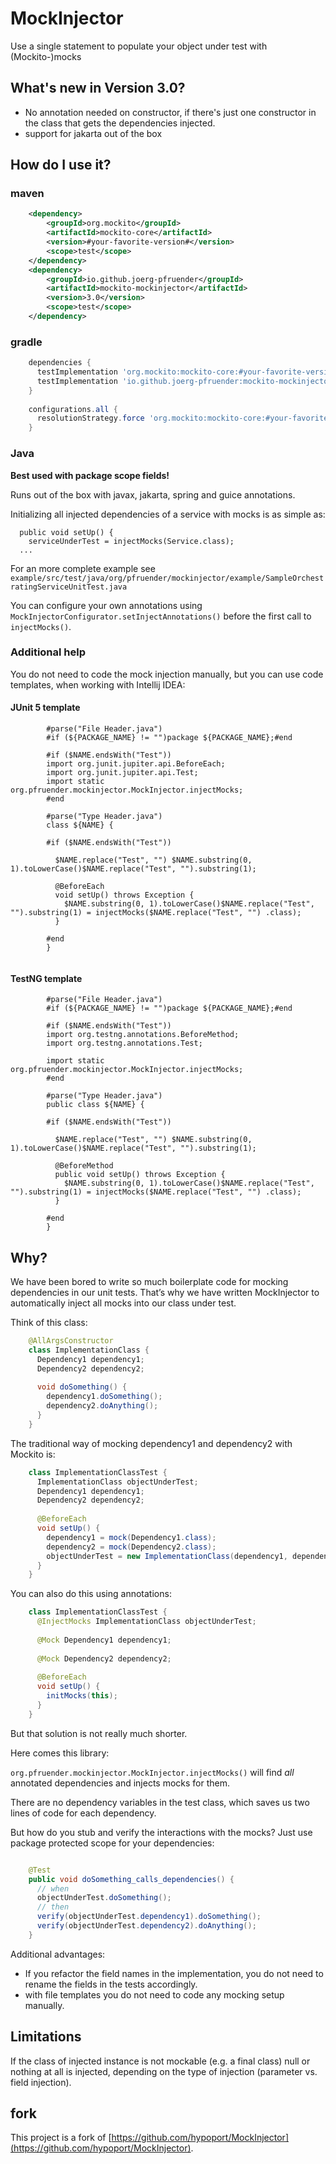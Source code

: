 # MockInjector
Use a single statement to populate your object under test with (Mockito-)mocks

## What's new in Version 3.0?

* No annotation needed on constructor, if there's just one constructor in the class that gets the dependencies injected.
* support for jakarta out of the box


## How do I use it?

### maven

```xml
    <dependency>
        <groupId>org.mockito</groupId>
        <artifactId>mockito-core</artifactId>
        <version>#your-favorite-version#</version>
        <scope>test</scope>
    </dependency>
    <dependency>
        <groupId>io.github.joerg-pfruender</groupId>
        <artifactId>mockito-mockinjector</artifactId>
        <version>3.0</version>
        <scope>test</scope>
    </dependency>
```

### gradle

```groovy
    dependencies {
      testImplementation 'org.mockito:mockito-core:#your-favorite-version#'
      testImplementation 'io.github.joerg-pfruender:mockito-mockinjector:3.0'
    }
    
    configurations.all {
      resolutionStrategy.force 'org.mockito:mockito-core:#your-favorite-version#'
    }
```

### Java

**Best used with package scope fields!**

Runs out of the box with javax, jakarta, spring and guice annotations.
 
Initializing all injected dependencies of a service with mocks is as simple as:

      public void setUp() {
        serviceUnderTest = injectMocks(Service.class);
      ...

For an more complete example see `example/src/test/java/org/pfruender/mockinjector/example/SampleOrchestratingServiceUnitTest.java`

You can configure your own annotations using `MockInjectorConfigurator.setInjectAnnotations()` before the first call to
`injectMocks()`.


### Additional help

You do not need to code the mock injection manually, but you can use code templates, when working with Intellij IDEA:

#### JUnit 5 template

```
        #parse("File Header.java")
        #if (${PACKAGE_NAME} != "")package ${PACKAGE_NAME};#end
        
        #if ($NAME.endsWith("Test"))
        import org.junit.jupiter.api.BeforeEach;
        import org.junit.jupiter.api.Test;
        import static org.pfruender.mockinjector.MockInjector.injectMocks;
        #end
        
        #parse("Type Header.java")
        class ${NAME} {
        
        #if ($NAME.endsWith("Test"))
        
          $NAME.replace("Test", "") $NAME.substring(0, 1).toLowerCase()$NAME.replace("Test", "").substring(1);
        
          @BeforeEach
          void setUp() throws Exception {
            $NAME.substring(0, 1).toLowerCase()$NAME.replace("Test", "").substring(1) = injectMocks($NAME.replace("Test", "") .class);
          }
        
        #end
        }


```

#### TestNG template

```
        #parse("File Header.java")
        #if (${PACKAGE_NAME} != "")package ${PACKAGE_NAME};#end
        
        #if ($NAME.endsWith("Test"))
        import org.testng.annotations.BeforeMethod;
        import org.testng.annotations.Test;
        
        import static org.pfruender.mockinjector.MockInjector.injectMocks;
        #end
        
        #parse("Type Header.java")
        public class ${NAME} {
        
        #if ($NAME.endsWith("Test"))
        
          $NAME.replace("Test", "") $NAME.substring(0, 1).toLowerCase()$NAME.replace("Test", "").substring(1);
        
          @BeforeMethod
          public void setUp() throws Exception {
            $NAME.substring(0, 1).toLowerCase()$NAME.replace("Test", "").substring(1) = injectMocks($NAME.replace("Test", "") .class);
          }
        
        #end
        }
```

## Why?

We have been bored to write so much boilerplate code for mocking dependencies in our unit tests. That’s why we have written MockInjector to automatically inject all mocks into our class under test.

Think of this class:

```java
    @AllArgsConstructor
    class ImplementationClass {
      Dependency1 dependency1;
      Dependency2 dependency2;
    
      void doSomething() {
        dependency1.doSomething();
        dependency2.doAnything();
      }
    }
```

The traditional way of mocking dependency1 and dependency2 with Mockito is:

```java
    class ImplementationClassTest {
      ImplementationClass objectUnderTest;
      Dependency1 dependency1;
      Dependency2 dependency2;
    
      @BeforeEach 
      void setUp() {
        dependency1 = mock(Dependency1.class);
        dependency2 = mock(Dependency2.class);
        objectUnderTest = new ImplementationClass(dependency1, dependency2);
      }
    }
```

You can also do this using annotations:

```java
    class ImplementationClassTest {
      @InjectMocks ImplementationClass objectUnderTest;
      
      @Mock Dependency1 dependency1;
      
      @Mock Dependency2 dependency2;
    
      @BeforeEach 
      void setUp() {
        initMocks(this);
      }
    }
```

But that solution is not really much shorter.

Here comes this library:

`org.pfruender.mockinjector.MockInjector.injectMocks()` will find *all* annotated dependencies and injects mocks for them.

There are no dependency variables in the test class, which saves us two lines of code for each dependency.

But how do you stub and verify the interactions with the mocks? Just use package protected scope for your dependencies:

```java

    @Test
    public void doSomething_calls_dependencies() {
      // when
      objectUnderTest.doSomething();
      // then
      verify(objectUnderTest.dependency1).doSomething();
      verify(objectUnderTest.dependency2).doAnything();
    }

```

Additional advantages: 
* If you refactor the field names in the implementation, you do not need to rename the fields in the tests accordingly.
* with file templates you do not need to code any mocking setup manually.


## Limitations
If the class of injected instance is not mockable (e.g. a final class) null or nothing at all is injected, depending on the
type of injection (parameter vs. field injection).


## fork

This project is a fork of [https://github.com/hypoport/MockInjector](https://github.com/hypoport/MockInjector).
